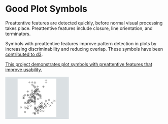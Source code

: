 # Good Plot Symbols

Preattentive features are detected quickly, before normal visual processing takes place.  Preattentive features include closure, line orientation, and terminators.

Symbols with preattentive features improve pattern detection in plots by increasing discriminability and reducing overlap.  These symbols have been [contributed to d3](https://github.com/d3/d3-shape/releases).

[This project demonstrates plot symbols with preattentive features that improve usability.](https://hemanrobinson.github.io/good-plot-symbols/)

[![Good Plot Symbols](public/good-plot-symbols-small.png)](https://hemanrobinson.github.io/good-plot-symbols/)
